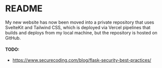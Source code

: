 # README

My new website has now been moved into a private repository that uses SvelteKit and Tailwind CSS, which is deployed via Vercel pipelines that builds and deploys from my local machine, but the repository is hosted on GitHub.

#### TODO:
   - https://www.securecoding.com/blog/flask-security-best-practices/

